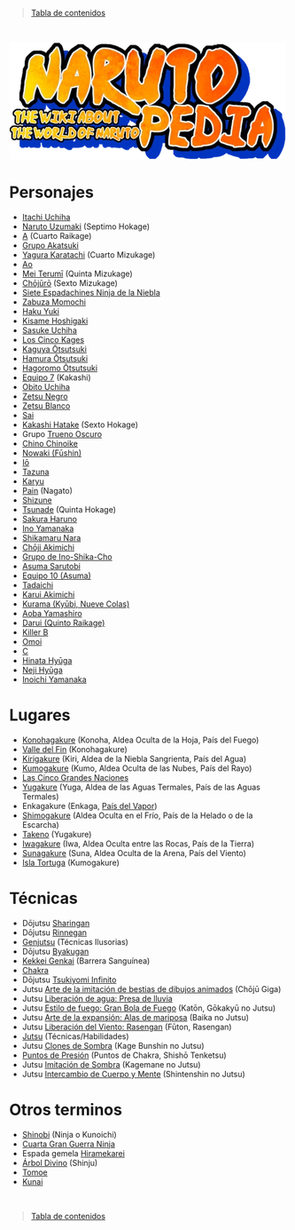 > [Tabla de contenidos](./es.md#-tabla-de-contenidos)

<br>

![NarutoPedia](../../README/images/naruto-pedia.webp)

# Personajes

- [Itachi Uchiha](https://naruto.fandom.com/es/wiki/Itachi_Uchiha)
- [Naruto Uzumaki](https://naruto.fandom.com/es/wiki/Naruto_Uzumaki) (Septimo Hokage)
- [A](https://naruto.fandom.com/es/wiki/A_(Cuarto_Raikage)) (Cuarto Raikage)
- [Grupo Akatsuki](https://naruto.fandom.com/es/wiki/Akatsuki)
- [Yagura Karatachi](https://naruto.fandom.com/es/wiki/Yagura_Karatachi) (Cuarto Mizukage)
- [Ao](https://naruto.fandom.com/es/wiki/Ao)
- [Mei Terumī](https://naruto.fandom.com/es/wiki/Mei_Terum%C4%AB) (Quinta Mizukage)
- [Chōjūrō](https://naruto.fandom.com/es/wiki/Ch%C5%8Dj%C5%ABr%C5%8D) (Sexto Mizukage)
- [Siete Espadachines Ninja de la Niebla](https://naruto.fandom.com/es/wiki/Siete_Espadachines_Ninja_de_la_Niebla)
- [Zabuza Momochi](https://naruto.fandom.com/es/wiki/Zabuza_Momochi)
- [Haku Yuki](https://naruto.fandom.com/es/wiki/Haku)
- [Kisame Hoshigaki](https://naruto.fandom.com/es/wiki/Kisame_Hoshigaki)
- [Sasuke Uchiha](https://naruto.fandom.com/es/wiki/Sasuke_Uchiha)
- [Los Cinco Kages](https://naruto.fandom.com/es/wiki/Kage)
- [Kaguya Ōtsutsuki](https://naruto.fandom.com/es/wiki/Kaguya_%C5%8Ctsutsuki)
- [Hamura Ōtsutsuki](https://naruto.fandom.com/es/wiki/Hamura_%C5%8Ctsutsuki)
- [Hagoromo Ōtsutsuki](https://naruto.fandom.com/es/wiki/Hagoromo_%C5%8Ctsutsuki)
- [Equipo 7](https://naruto.fandom.com/es/wiki/Equipo_Kakashi) (Kakashi)
- [Obito Uchiha](https://naruto.fandom.com/es/wiki/Obito_Uchiha)
- [Zetsu Negro](https://naruto.fandom.com/es/wiki/Zetsu_Negro)
- [Zetsu Blanco](https://naruto.fandom.com/es/wiki/Zetsu_Blanco)
- [Sai](https://naruto.fandom.com/es/wiki/Sai)
- [Kakashi Hatake](https://naruto.fandom.com/es/wiki/Kakashi_Hatake) (Sexto Hokage)
- Grupo [Trueno Oscuro](https://naruto.fandom.com/es/wiki/Grupo_Trueno_Oscuro)
- [Chino Chinoike](https://naruto.fandom.com/es/wiki/Chino)
- [Nowaki (Fūshin)](https://naruto.fandom.com/es/wiki/F%C5%ABshin_(Personaje))
- [Iō](https://naruto.fandom.com/es/wiki/I%C5%8D_(Inventor))
- [Tazuna](https://naruto.fandom.com/es/wiki/Tazuna)
- [Karyu](https://naruto.fandom.com/es/wiki/Kary%C5%AB)
- [Pain](https://naruto.fandom.com/es/wiki/Nagato) (Nagato)
- [Shizune](https://naruto.fandom.com/es/wiki/Shizune)
- [Tsunade](https://naruto.fandom.com/es/wiki/Tsunade) (Quinta Hokage)
- [Sakura Haruno](https://naruto.fandom.com/es/wiki/Sakura_Haruno)
- [Ino Yamanaka](https://naruto.fandom.com/es/wiki/Ino_Yamanaka)
- [Shikamaru Nara](https://naruto.fandom.com/es/wiki/Shikamaru_Nara)
- [Chōji Akimichi](https://naruto.fandom.com/es/wiki/Ch%C5%8Dji_Akimichi)
- [Grupo de Ino-Shika-Cho](https://naruto.fandom.com/es/wiki/Formaci%C3%B3n_Ino-Shika-Ch%C5%8D)
- [Asuma Sarutobi](https://naruto.fandom.com/es/wiki/Asuma_Sarutobi)
- [Equipo 10 (Asuma)](https://naruto.fandom.com/es/wiki/Equipo_Asuma)
- [Tadaichi](https://naruto.fandom.com/es/wiki/Tadaichi)
- [Karui Akimichi](https://naruto.fandom.com/es/wiki/Karui)
- [Kurama (Kyūbi, Nueve Colas)](https://naruto.fandom.com/es/wiki/Kurama)
- [Aoba Yamashiro](https://naruto.fandom.com/es/wiki/Aoba_Yamashiro)
- [Darui (Quinto Raikage)](https://naruto.fandom.com/es/wiki/Darui)
- [Killer B](https://naruto.fandom.com/es/wiki/Killer_B)
- [Omoi](https://naruto.fandom.com/es/wiki/Omoi)
- [C](https://naruto.fandom.com/es/wiki/C)
- [Hinata Hyūga](https://naruto.fandom.com/es/wiki/Hinata_Hy%C5%ABga)
- [Neji Hyūga](https://naruto.fandom.com/es/wiki/Neji_Hy%C5%ABga)
- [Inoichi Yamanaka](https://naruto.fandom.com/es/wiki/Inoichi_Yamanaka)

# Lugares

- [Konohagakure](https://naruto.fandom.com/es/wiki/Konohagakure) (Konoha, Aldea Oculta de la Hoja, País del Fuego)
- [Valle del Fin](https://naruto.fandom.com/es/wiki/Valle_del_Fin) (Konohagakure)
- [Kirigakure](https://naruto.fandom.com/es/wiki/Kirigakure) (Kiri, Aldea de la Niebla Sangrienta, País del Agua)
- [Kumogakure](https://naruto.fandom.com/es/wiki/Kumogakure) (Kumo, Aldea Oculta de las Nubes, País del Rayo)
- [Las Cinco Grandes Naciones](https://naruto.fandom.com/es/wiki/Cinco_Grandes_Naciones_Shinobi#:~:text=El%20Pa%C3%ADs%20de%20la%20Tierra%20tiene%20Iwagakure%2C%20el%20Pa%C3%ADs%20del,Pa%C3%ADs%20del%20Fuego%20tiene%20Konoha.)
- [Yugakure](https://naruto.fandom.com/es/wiki/Yugakure) (Yuga, Aldea de las Aguas Termales, País de las Aguas Termales)
- Enkagakure (Enkaga, [País del Vapor](https://narutofanon.fandom.com/wiki/Enkagakure))
- [Shimogakure](https://naruto.fandom.com/es/wiki/Shimogakure) (Aldea Oculta en el Frío, País de la Helado o de la Escarcha)
- [Takeno](https://naruto.fandom.com/es/wiki/Pueblo_del_Bamb%C3%BA) (Yugakure)
- [Iwagakure](https://naruto.fandom.com/es/wiki/Iwagakure) (Iwa, Aldea Oculta entre las Rocas, País de la Tierra)
- [Sunagakure](https://naruto.fandom.com/es/wiki/Sunagakure) (Suna, Aldea Oculta de la Arena, País del Viento)
- [Isla Tortuga](https://naruto.fandom.com/es/wiki/Genbu) (Kumogakure)

# Técnicas

- Dōjutsu [Sharingan](https://naruto.fandom.com/es/wiki/Rinnegan#:~:text=D%C5%8Djutsu%20junto%20al-,Sharingan,-y%20Byakugan%20y)
- Dōjutsu [Rinnegan](https://naruto.fandom.com/es/wiki/Rinnegan)
- [Genjutsu](https://naruto.fandom.com/es/wiki/Genjutsu) (Técnicas Ilusorias)
- Dōjutsu [Byakugan](https://naruto.fandom.com/es/wiki/Byakugan)
- [Kekkei Genkai](https://naruto.fandom.com/es/wiki/Kekkei_Genkai) (Barrera Sanguínea)
- [Chakra](https://naruto.fandom.com/es/wiki/Chakra)
- Dōjutsu [Tsukiyomi Infinito](https://naruto.fandom.com/es/wiki/Tsukuyomi_Infinito_(Jutsu))
- Jutsu [Arte de la imitación de bestias de dibujos animados](https://naruto.fandom.com/es/wiki/Imitaci%C3%B3n_de_Imagen_Super_Bestias) (Chōjū Giga)
- Jutsu [Liberación de agua: Presa de lluvia](https://naruto.fandom.com/es/wiki/Jutsu_Secreto:_Lluvia_Densa)
- Jutsu [Estilo de fuego: Gran Bola de Fuego](https://naruto.fandom.com/es/wiki/Elemento_Fuego:_Jutsu_Gran_Bola_de_Fuego#:~:text=el%20Clan%20Uchiha.-,Informaci%C3%B3n,de%20Chakra%20que%20se%20re%C3%BAne.) (Katōn, Gōkakyū no Jutsu)
- Jutsu [Arte de la expansión: Alas de mariposa](https://naruto.fandom.com/es/wiki/Jutsu:_Multi_Tama%C3%B1o) (Baika no Jutsu)
- Jutsu [Liberación del Viento: Rasengan](https://naruto.fandom.com/es/wiki/Elemento_Viento:_Rasengan) (Fūton, Rasengan)
- [Jutsu](https://naruto.fandom.com/es/wiki/Jutsu) (Técnicas/Habilidades)
- Jutsu [Clones de Sombra](https://naruto.fandom.com/es/wiki/Jutsu:_Clon_de_Sombra) (Kage Bunshin no Jutsu)
- [Puntos de Presión](https://naruto.fandom.com/es/wiki/Puntos_de_Presi%C3%B3n:_Da%C3%B1o_y_Muerte) (Puntos de Chakra, Shishō Tenketsu)
- Jutsu [Imitación de Sombra](https://naruto.fandom.com/es/wiki/Jutsu:_Imitaci%C3%B3n_de_Sombra) (Kagemane no Jutsu)
- Jutsu [Intercambio de Cuerpo y Mente](https://naruto.fandom.com/es/wiki/Jutsu:_Cambio_de_Cuerpo_y_Mente) (Shintenshin no Jutsu)

# Otros terminos

- [Shinobi](https://naruto.fandom.com/es/wiki/Shinobi) (Ninja o Kunoichi)
- [Cuarta Gran Guerra Ninja](https://naruto.fandom.com/es/wiki/Cuarta_Guerra_Mundial_Shinobi)
- Espada gemela [Hiramekarei](https://naruto.fandom.com/es/wiki/Hiramekarei)
- [Árbol Divino](https://naruto.fandom.com/es/wiki/Dios_%C3%81rbol) (Shinju)
- [Tomoe](https://naruto.fandom.com/es/wiki/Tomoe)
- [Kunai](https://naruto.fandom.com/es/wiki/Kunai)

<br>

> [Tabla de contenidos](./es.md#-tabla-de-contenidos)
